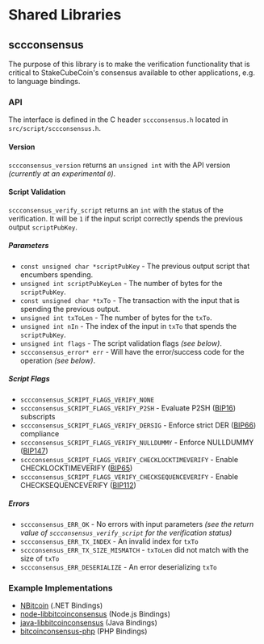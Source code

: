 Shared Libraries
================

## sccconsensus

The purpose of this library is to make the verification functionality that is critical to StakeCubeCoin's consensus available to other applications, e.g. to language bindings.

### API

The interface is defined in the C header `sccconsensus.h` located in  `src/script/sccconsensus.h`.

#### Version

`sccconsensus_version` returns an `unsigned int` with the API version *(currently at an experimental `0`)*.

#### Script Validation

`sccconsensus_verify_script` returns an `int` with the status of the verification. It will be `1` if the input script correctly spends the previous output `scriptPubKey`.

##### Parameters
- `const unsigned char *scriptPubKey` - The previous output script that encumbers spending.
- `unsigned int scriptPubKeyLen` - The number of bytes for the `scriptPubKey`.
- `const unsigned char *txTo` - The transaction with the input that is spending the previous output.
- `unsigned int txToLen` - The number of bytes for the `txTo`.
- `unsigned int nIn` - The index of the input in `txTo` that spends the `scriptPubKey`.
- `unsigned int flags` - The script validation flags *(see below)*.
- `sccconsensus_error* err` - Will have the error/success code for the operation *(see below)*.

##### Script Flags
- `sccconsensus_SCRIPT_FLAGS_VERIFY_NONE`
- `sccconsensus_SCRIPT_FLAGS_VERIFY_P2SH` - Evaluate P2SH ([BIP16](https://github.com/bitcoin/bips/blob/master/bip-0016.mediawiki)) subscripts
- `sccconsensus_SCRIPT_FLAGS_VERIFY_DERSIG` - Enforce strict DER ([BIP66](https://github.com/bitcoin/bips/blob/master/bip-0066.mediawiki)) compliance
- `sccconsensus_SCRIPT_FLAGS_VERIFY_NULLDUMMY` - Enforce NULLDUMMY ([BIP147](https://github.com/bitcoin/bips/blob/master/bip-0147.mediawiki))
- `sccconsensus_SCRIPT_FLAGS_VERIFY_CHECKLOCKTIMEVERIFY` - Enable CHECKLOCKTIMEVERIFY ([BIP65](https://github.com/bitcoin/bips/blob/master/bip-0065.mediawiki))
- `sccconsensus_SCRIPT_FLAGS_VERIFY_CHECKSEQUENCEVERIFY` - Enable CHECKSEQUENCEVERIFY ([BIP112](https://github.com/bitcoin/bips/blob/master/bip-0112.mediawiki))

##### Errors
- `sccconsensus_ERR_OK` - No errors with input parameters *(see the return value of `sccconsensus_verify_script` for the verification status)*
- `sccconsensus_ERR_TX_INDEX` - An invalid index for `txTo`
- `sccconsensus_ERR_TX_SIZE_MISMATCH` - `txToLen` did not match with the size of `txTo`
- `sccconsensus_ERR_DESERIALIZE` - An error deserializing `txTo`

### Example Implementations
- [NBitcoin](https://github.com/NicolasDorier/NBitcoin/blob/master/NBitcoin/Script.cs#L814) (.NET Bindings)
- [node-libbitcoinconsensus](https://github.com/bitpay/node-libbitcoinconsensus) (Node.js Bindings)
- [java-libbitcoinconsensus](https://github.com/dexX7/java-libbitcoinconsensus) (Java Bindings)
- [bitcoinconsensus-php](https://github.com/Bit-Wasp/bitcoinconsensus-php) (PHP Bindings)
